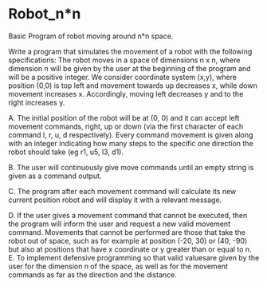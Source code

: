 # Robot_n*n
 Basic Program of robot moving around n*n space.

Write a program that simulates the movement of a robot with the following
specifications: The robot moves in a space of dimensions n x n, where dimension n will be given by the user at the beginning of the program and will be a positive integer. 
We consider coordinate system (x,y), where position (0,0) is top left and movement towards up decreases x, while down movement increases x. Accordingly, moving left decreases y and to the right increases y. 

A.  The initial position of the robot will be at (0, 0) and it can accept left movement commands, right, up or down (via the first character of each command l, r, u, d respectively). Every command movement is given along with an integer indicating how many steps to the specific one direction the robot should take (eg r1, u5, l3, d1).

B.  The user will continuously give move commands until an empty string is given as a command output.

C.  The program after each movement command will calculate its new current position
robot and will display it with a relevant message.

D.  If the user gives a movement command that cannot be executed, then the program will inform the user and request a new valid movement command. Movements that
cannot be performed are those that take the robot out of space, such as for
example at position (-20, 30) or (40, -90) but also at positions that have x coordinate
or y greater than or equal to n.
E.  To implement defensive programming so that valid values ​​are given by the user
for the dimension n of the space, as well as for the movement commands as far as the direction and the distance.